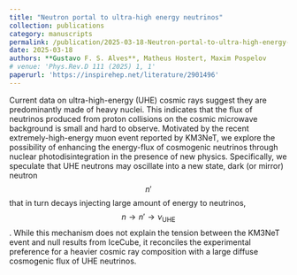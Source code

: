 ```yaml
---
title: "Neutron portal to ultra-high energy neutrinos"
collection: publications
category: manuscripts
permalink: /publication/2025-03-18-Neutron-portal-to-ultra-high-energy-neutrinos
date: 2025-03-18
authors: **Gustavo F. S. Alves**, Matheus Hostert, Maxim Pospelov
# venue: 'Phys.Rev.D 111 (2025) 1, 1'
paperurl: 'https://inspirehep.net/literature/2901496'
---
```


Current data on ultra-high-energy (UHE) cosmic rays suggest they are predominantly made of heavy nuclei. This indicates that the flux of neutrinos produced from proton collisions on the cosmic microwave background is small and hard to observe. Motivated by the recent extremely-high-energy muon event reported by KM3NeT, we explore the possibility of enhancing the energy-flux of cosmogenic neutrinos through nuclear photodisintegration in the presence of new physics. Specifically, we speculate that UHE neutrons may oscillate into a new state, dark (or mirror) neutron $$n'$$ that in turn decays injecting large amount of energy to neutrinos, $$n \to n' \to \nu_{\text{UHE}}$$. While this mechanism does not explain the tension between the KM3NeT event and null results from IceCube, it reconciles the experimental preference for a heavier cosmic ray composition with a large diffuse cosmogenic flux of UHE neutrinos.